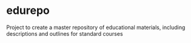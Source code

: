 edurepo
=======

Project to create a master repository of educational materials, including descriptions and outlines for standard courses
